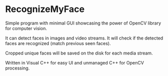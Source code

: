 # RecognizeMyFace
Simple program with minimal GUI showcasing the power of OpenCV library for computer vision.

It can detect faces in images and video streams. It will check if the detected faces are recognized (match previous seen faces).

Cropped unique faces will be saved on the disk for each media stream.

Written in Visual C++ for easy UI and unmanaged C++ for OpenCV processing.
